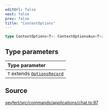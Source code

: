 ```yaml
---
editUrl: false
next: false
prev: false
title: "ContextOptions"
---
```


```ts
type ContextOptions<T>: ContextOptionsAux<T>;
```

## Type parameters

| Type parameter |
| :------ |
| `T` extends [`OptionsRecord`](/api/type-aliases/optionsrecord/) |

## Source

[seyfert/src/commands/applications/chat.ts:97](https://github.com/potoland/potocuit/blob/e332d7a/src/commands/applications/chat.ts#L97)
